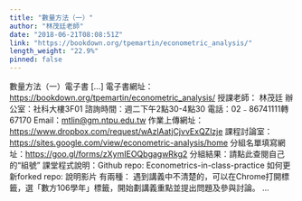 ```yaml
---
title: "數量方法（一）"
author: "林茂廷老師"
date: "2018-06-21T08:08:51Z"
link: "https://bookdown.org/tpemartin/econometric_analysis/"
length_weight: "22.9%"
pinned: false
---
```


數量方法（一）電子書 [...] 電子書網址：https://bookdown.org/tpemartin/econometric_analysis/ 授課老師： 林茂廷
辦公室：社科大樓3F01
諮詢時間：週二下午2點30-4點30
電話：02﹣86741111轉67170
Email：mtlin@gm.ntpu.edu.tw
作業上傳網址：https://www.dropbox.com/request/wAzlAatjCjvvExQZlzje
課程討論室：https://sites.google.com/view/econometric-analysis/home
分組名單填寫網址：https://goo.gl/forms/zXymIEOQbgagwRkg2
分組結果：請點此查閱自己的“組號”
課堂程式說明：Github repo: Econometrics-in-class-practice 如何更新forked repo: 說明影片 有兩種： 遇到講義中不清楚的，可以在Chrome打開標籤，選「數方106學年」標籤，開始劃講義重點並提出問題及參與討論。 ...
